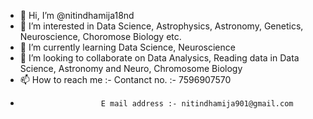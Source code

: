 - 👋 Hi, I’m @nitindhamija18nd
- 👀 I’m interested in Data Science, Astrophysics, Astronomy, Genetics, Neuroscience, Choromose Biology etc. 
- 🌱 I’m currently learning Data Science, Neuroscience 
- 💞️ I’m looking to collaborate on Data Analysics, Reading data in Data Science, Astronomy and Neuro, Chromosome Biology 
- 📫 How to reach me :- Contanct no. :- 7596907570
-                       E mail address :- nitindhamija901@gmail.com

<!---
nitindhamija18nd/nitindhamija18nd is a ✨ special ✨ repository because its `README.md` (this file) appears on your GitHub profile.
You can click the Preview link to take a look at your changes.
--->
